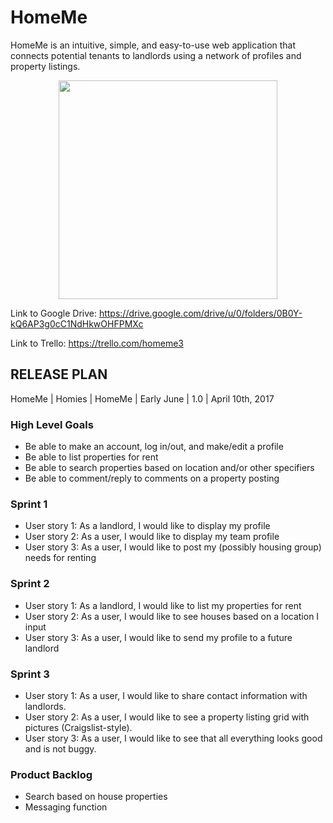 # HomeMe

HomeMe is an intuitive, simple, and easy-to-use web application that connects potential tenants to landlords using a network of profiles and property listings.

<p align="center">
  <img src="C:\Users\Jason\Pictures\homeme1.png" width="350"/>
</p>


Link to Google Drive: https://drive.google.com/drive/u/0/folders/0B0Y-kQ6AP3g0cC1NdHkwOHFPMXc

Link to Trello: https://trello.com/homeme3

## RELEASE PLAN

HomeMe | Homies | HomeMe | Early June | 1.0 | April 10th, 2017

### High Level Goals

* Be able to make an account, log in/out, and make/edit a profile 
* Be able to list properties for rent
* Be able to search properties based on location and/or other specifiers 
* Be able to comment/reply to comments on a property posting

### Sprint 1

* User story 1: As a landlord, I would like to display my profile 
* User story 2: As a user, I would like to display my team profile
* User story 3: As a user, I would like to post my (possibly housing group) needs for renting 

### Sprint 2

* User story 1: As a landlord, I would like to list my properties for rent
* User story 2: As a user, I would like to see houses based on a location I input
* User story 3: As a user, I would like to send my profile to a future landlord

### Sprint 3

* User story 1: As a user, I would like to share contact information with landlords. 
* User story 2: As a user, I would like to see a property listing grid with pictures (Craigslist-style).
* User story 3: As a user, I would like to see that all everything looks good and is not buggy.

### Product Backlog

* Search based on house properties
* Messaging function

